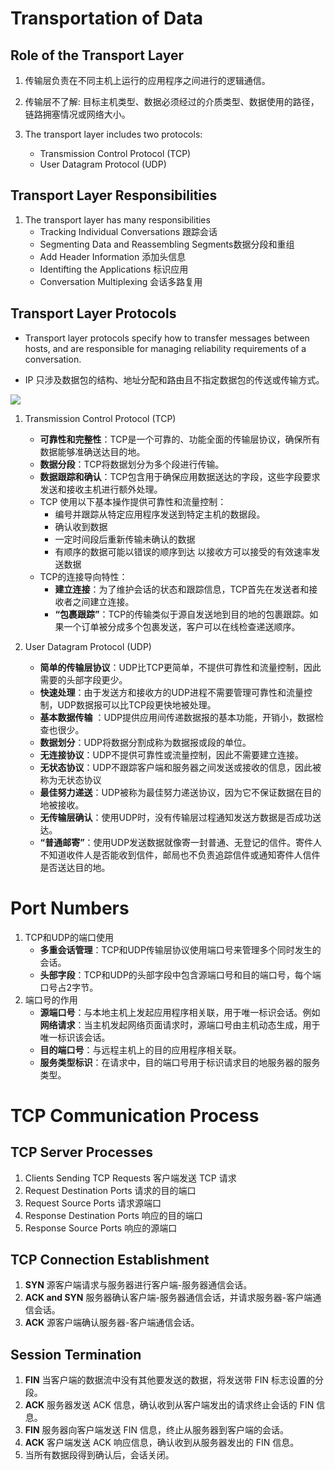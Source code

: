 # Transportation of Data #
## Role of the Transport Layer ##
1. 传输层负责在不同主机上运行的应用程序之间进行的逻辑通信。

2. 传输层不了解: 目标主机类型、数据必须经过的介质类型、数据使用的路径，链路拥塞情况或网络大小。

3. The transport layer includes two protocols:
    - Transmission Control Protocol (TCP)
    - User Datagram Protocol (UDP)

## Transport Layer Responsibilities ##
1. The transport layer has many responsibilities 
    - Tracking Individual Conversations 跟踪会话
    - Segmenting Data and Reassembling Segments数据分段和重组
    - Add Header Information 添加头信息
    - Identifting the Applications 标识应用
    - Conversation Multiplexing 会话多路复用

## Transport Layer Protocols ##
- Transport layer protocols specify how to transfer messages between hosts, and are responsible for managing reliability requirements of a conversation.

- IP 只涉及数据包的结构、地址分配和路由且不指定数据包的传送或传输方式。

![](./IMG/Transport%20Layer%20Protocols.png)

1. Transmission Control Protocol (TCP)
    - **可靠性和完整性**：TCP是一个可靠的、功能全面的传输层协议，确保所有数据能够准确送达目的地。
    - **数据分段**：TCP将数据划分为多个段进行传输。
    - **数据跟踪和确认**：TCP包含用于确保应用数据送达的字段，这些字段要求发送和接收主机进行额外处理。
    - TCP 使用以下基本操作提供可靠性和流量控制：
        - 编号并跟踪从特定应用程序发送到特定主机的数据段。
        - 确认收到数据
        - 一定时间段后重新传输未确认的数据
        - 有顺序的数据可能以错误的顺序到达 以接收方可以接受的有效速率发送数据
    - TCP的连接导向特性：
        - **建立连接**：为了维护会话的状态和跟踪信息，TCP首先在发送者和接收者之间建立连接。
        - **“包裹跟踪”**：TCP的传输类似于源自发送地到目的地的包裹跟踪。如果一个订单被分成多个包裹发送，客户可以在线检查递送顺序。

2. User Datagram Protocol (UDP)
    - **简单的传输层协议**：UDP比TCP更简单，不提供可靠性和流量控制，因此需要的头部字段更少。
    - **快速处理**：由于发送方和接收方的UDP进程不需要管理可靠性和流量控制，UDP数据报可以比TCP段更快地被处理。
    - **基本数据传输** ：UDP提供应用间传递数据报的基本功能，开销小，数据检查也很少。
    - **数据划分**：UDP将数据分割成称为数据报或段的单位。
    - **无连接协议**：UDP不提供可靠性或流量控制，因此不需要建立连接。
    - **无状态协议**：UDP不跟踪客户端和服务器之间发送或接收的信息，因此被称为无状态协议
    - **最佳努力递送**：UDP被称为最佳努力递送协议，因为它不保证数据在目的地被接收。
    - **无传输层确认**：使用UDP时，没有传输层过程通知发送方数据是否成功送达。
    - **“普通邮寄”**：使用UDP发送数据就像寄一封普通、无登记的信件。寄件人不知道收件人是否能收到信件，邮局也不负责追踪信件或通知寄件人信件是否送达目的地。

# Port Numbers #
1. TCP和UDP的端口使用
    - **多重会话管理**：TCP和UDP传输层协议使用端口号来管理多个同时发生的会话。
    - **头部字段**：TCP和UDP的头部字段中包含源端口号和目的端口号，每个端口号占2字节。
2. 端口号的作用
    - **源端口号**：与本地主机上发起应用程序相关联，用于唯一标识会话。例如**网络请求**：当主机发起网络页面请求时，源端口号由主机动态生成，用于唯一标识该会话。
    - **目的端口号**：与远程主机上的目的应用程序相关联。
    - **服务类型标识**：在请求中，目的端口号用于标识请求目的地服务器的服务类型。

# TCP Communication Process #
## TCP Server Processes ##
1. Clients Sending TCP Requests 客户端发送 TCP 请求
2. Request Destination Ports 请求的目的端口
3. Request Source Ports 请求源端口
4. Response Destination Ports 响应的目的端口
5. Response Source Ports 响应的源端口

## TCP Connection Establishment ##
1. **SYN** 源客户端请求与服务器进行客户端-服务器通信会话。
2. **ACK and SYN** 服务器确认客户端-服务器通信会话，并请求服务器-客户端通信会话。
3. **ACK** 源客户端确认服务器-客户端通信会话。

## Session Termination ##
1. **FIN** 当客户端的数据流中没有其他要发送的数据，将发送带 FIN 标志设置的分段。
2. **ACK** 服务器发送 ACK 信息，确认收到从客户端发出的请求终止会话的 FIN 信息。
3. **FIN** 服务器向客户端发送 FIN 信息，终止从服务器到客户端的会话。
4. **ACK** 客户端发送 ACK 响应信息，确认收到从服务器发出的 FIN 信息。
5. 当所有数据段得到确认后，会话关闭。
